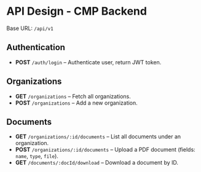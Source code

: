# API Design - CMP Backend

Base URL: `/api/v1`

## Authentication

- **POST** `/auth/login` – Authenticate user, return JWT token.

## Organizations

- **GET** `/organizations` – Fetch all organizations.
- **POST** `/organizations` – Add a new organization.

## Documents

- **GET** `/organizations/:id/documents` – List all documents under an organization.
- **POST** `/organizations/:id/documents` – Upload a PDF document (fields: `name`, `type`, `file`).
- **GET** `/documents/:docId/download` – Download a document by ID.
